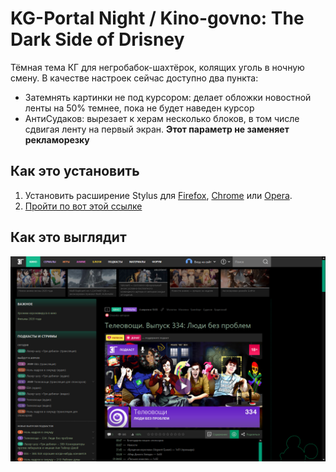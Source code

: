 # KG-Portal Night / Kino-govno: The Dark Side of Drisney

Тёмная тема КГ для негробабок-шахтёрок, колящих уголь в ночную смену. В качестве настроек сейчас доступно два пункта:

- Затемнять картинки не под курсором: делает обложки новостной ленты на 50% темнее, пока не будет наведен курсор
- АнтиСудаков: вырезает к херам несколько блоков, в том числе сдвигая ленту на первый экран. **Этот параметр не заменяет рекламорезку**

## Как это установить

1. Установить расширение Stylus для [Firefox](https://addons.mozilla.org/en-US/firefox/addon/styl-us/), [Chrome](https://chrome.google.com/webstore/detail/stylus/clngdbkpkpeebahjckkjfobafhncgmne) или [Opera](https://addons.opera.com/en-gb/extensions/details/stylus/).
2. [Пройти по вот этой ссылке](https://github.com/kg-yemelya/KinoGovnoDark/master/KinoGovnoDark.user.css)

## Как это выглядит

![Скриншот стиля KinoGovnoDark](./Screenshot.png)

